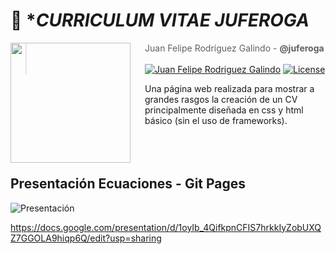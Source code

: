 # 👻  **CURRICULUM VITAE JUFEROGA*


<img src="https://secure.gravatar.com/avatar/2fad52f0df74c78a2b11c7be884524e2?s=800&d=identicon" align="left" width="192px" height="192px"/>
<img align="left" width="0" height="192px" hspace="10"/>

> Juan Felipe Rodríguez Galindo  - **@juferoga**
<br></br>
[![Juan Felipe Rodriguez Galindo](https://img.shields.io/badge/Juferoga-github-br?style=flat-square)](https://gitlab.com/Juferoga)
[![License](https://img.shields.io/badge/License-GPL_V.3-blue?style=flat-square)](https://www.gnu.org/licenses/gpl-3.0.html)


Una página web realizada para mostrar a grandes rasgos la creación de un CV principalmente diseñada en css y html básico (sin el uso de frameworks).
<br><br><br><br>
## Presentación Ecuaciones - Git Pages

![Presentación](https://docs.google.com/presentation/d/1oyIb_4QifkpnCFIS7hrkkIyZobUXQZ7GGOLA9hiqp6Q/edit?usp=sharing)

https://docs.google.com/presentation/d/1oyIb_4QifkpnCFIS7hrkkIyZobUXQZ7GGOLA9hiqp6Q/edit?usp=sharing
